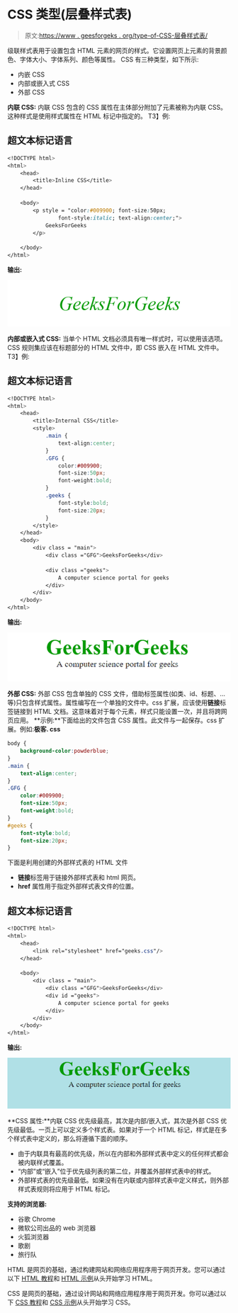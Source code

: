 # CSS 类型(层叠样式表)

> 原文:[https://www . geesforgeks . org/type-of-CSS-层叠样式表/](https://www.geeksforgeeks.org/types-of-css-cascading-style-sheet/)

级联样式表用于设置包含 HTML 元素的网页的样式。它设置网页上元素的背景颜色、字体大小、字体系列、颜色等属性。
CSS 有三种类型，如下所示:

*   内嵌 CSS
*   内部或嵌入式 CSS
*   外部 CSS

**内联 CSS:** 内联 CSS 包含的 CSS 属性在主体部分附加了元素被称为内联 CSS。这种样式是使用样式属性在 HTML 标记中指定的。
T3】例:

## 超文本标记语言

```css
<!DOCTYPE html>
<html>
    <head>
        <title>Inline CSS</title>
    </head>

    <body>
        <p style = "color:#009900; font-size:50px;
                font-style:italic; text-align:center;">
            GeeksForGeeks
        </p>

    </body>
</html>         
```

**输出:**

![inline CSS property example](img/9524fbc70d2caca84ed8fdfa76eb00a4.png)

**内部或嵌入式 CSS:** 当单个 HTML 文档必须具有唯一样式时，可以使用该选项。CSS 规则集应该在标题部分的 HTML 文件中，即 CSS 嵌入在 HTML 文件中。
T3】例:

## 超文本标记语言

```css
<!DOCTYPE html>
<html>
    <head>
        <title>Internal CSS</title>
        <style>
            .main {
                text-align:center; 
            }
            .GFG {
                color:#009900;
                font-size:50px;
                font-weight:bold;
            }
            .geeks {
                font-style:bold;
                font-size:20px;
            }
        </style>
    </head>
    <body>
        <div class = "main">
            <div class ="GFG">GeeksForGeeks</div>

            <div class ="geeks">
                A computer science portal for geeks
            </div>
        </div>
    </body>
</html>              
```

**输出:**

![embeded css](img/f940b70fa78ef784737ed3b57f2cedeb.png)

**外部 CSS:** 外部 CSS 包含单独的 CSS 文件，借助标签属性(如类、id、标题、…等)只包含样式属性。属性编写在一个单独的文件中。css 扩展，应该使用**链接**标签链接到 HTML 文档。这意味着对于每个元素，样式只能设置一次，并且将跨网页应用。
**示例:**下面给出的文件包含 CSS 属性。此文件与一起保存。css 扩展。例如:**极客. css**

```css
body {
    background-color:powderblue;
}
.main {
    text-align:center;   
}
.GFG {
    color:#009900;
    font-size:50px;
    font-weight:bold;
}
#geeks {
    font-style:bold;
    font-size:20px;
}
```

下面是利用创建的外部样式表的 HTML 文件

*   **链接**标签用于链接外部样式表和 html 网页。
*   **href** 属性用于指定外部样式表文件的位置。

## 超文本标记语言

```css
<!DOCTYPE html>
<html>
    <head>
        <link rel="stylesheet" href="geeks.css"/>
    </head>

    <body>
        <div class = "main">
            <div class ="GFG">GeeksForGeeks</div>
            <div id ="geeks">
                A computer science portal for geeks
            </div>
        </div>
    </body>
</html>
```

**输出:**

![external css](img/caa209e5929aa25e6c8edc980cf80c87.png)

**CSS 属性:**内联 CSS 优先级最高，其次是内部/嵌入式，其次是外部 CSS 优先级最低。一页上可以定义多个样式表。如果对于一个 HTML 标记，样式是在多个样式表中定义的，那么将遵循下面的顺序。

*   由于内联具有最高的优先级，所以在内部和外部样式表中定义的任何样式都会被内联样式覆盖。
*   “内部”或“嵌入”位于优先级列表的第二位，并覆盖外部样式表中的样式。
*   外部样式表的优先级最低。如果没有在内联或内部样式表中定义样式，则外部样式表规则将应用于 HTML 标记。

**支持的浏览器:**

*   谷歌 Chrome
*   微软公司出品的 web 浏览器
*   火狐浏览器
*   歌剧
*   旅行队

HTML 是网页的基础，通过构建网站和网络应用程序用于网页开发。您可以通过以下 [HTML 教程](https://www.geeksforgeeks.org/html-tutorials/)和 [HTML 示例](https://www.geeksforgeeks.org/html-examples/)从头开始学习 HTML。

CSS 是网页的基础，通过设计网站和网络应用程序用于网页开发。你可以通过以下 [CSS 教程](https://www.geeksforgeeks.org/css-tutorials/)和 [CSS 示例](https://www.geeksforgeeks.org/css-examples/)从头开始学习 CSS。